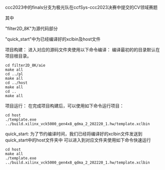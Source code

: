 ccc2023中的finals分支为极光队在ccfSys-ccc2023决赛中提交的CV领域赛题

其中

"filter2D_8K"为源代码部分

"quick_start"中为已经编译好的xclbin及host文件


项目构建：
进入对应的源码文件夹使用以下命令编译：
编译最初的的目录默认在项目根目录。
```
cd filter2D_8K/aie
make all
cd ../pl
make all
cd ../host
make all
cd ..
make all
```

项目运行：
在完成项目构建后，可以使用如下命令运行项目：
```
cd host
./template.exe ../build.xilinx_vck5000_gen4x8_qdma_2_202220_1.hw/template.xclbin
```

quick_start:
为了节约编译时间，我们已经将编译好的xclbin文件发送到quick_start中的host文件夹中
可以进入到对应文件夹使用如下命令快速运行
```
cd host
make all
./template.exe ../build.xilinx_vck5000_gen4x8_qdma_2_202220_1.hw/template.xclbin
```
